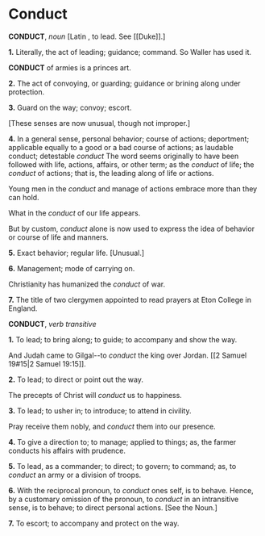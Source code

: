 # Conduct

**CONDUCT**, _noun_ \[Latin , to lead. See [[Duke]].\]

**1.** Literally, the act of leading; guidance; command. So Waller has used it.

**CONDUCT** of armies is a princes art.

**2.** The act of convoying, or guarding; guidance or brining along under protection.

**3.** Guard on the way; convoy; escort.

\[These senses are now unusual, though not improper.\]

**4.** In a general sense, personal behavior; course of actions; deportment; applicable equally to a good or a bad course of actions; as laudable conduct; detestable _conduct_ The word seems originally to have been followed with life, actions, affairs, or other term; as the _conduct_ of life; the _conduct_ of actions; that is, the leading along of life or actions.

Young men in the _conduct_ and manage of actions embrace more than they can hold.

What in the _conduct_ of our life appears.

But by custom, _conduct_ alone is now used to express the idea of behavior or course of life and manners.

**5.** Exact behavior; regular life. \[Unusual.\]

**6.** Management; mode of carrying on.

Christianity has humanized the _conduct_ of war.

**7.** The title of two clergymen appointed to read prayers at Eton College in England.

**CONDUCT**, _verb transitive_

**1.** To lead; to bring along; to guide; to accompany and show the way.

And Judah came to Gilgal--to _conduct_ the king over Jordan. [[2 Samuel 19#15|2 Samuel 19:15]].

**2.** To lead; to direct or point out the way.

The precepts of Christ will _conduct_ us to happiness.

**3.** To lead; to usher in; to introduce; to attend in civility.

Pray receive them nobly, and _conduct_ them into our presence.

**4.** To give a direction to; to manage; applied to things; as, the farmer conducts his affairs with prudence.

**5.** To lead, as a commander; to direct; to govern; to command; as, to _conduct_ an army or a division of troops.

**6.** With the reciprocal pronoun, to _conduct_ ones self, is to behave. Hence, by a customary omission of the pronoun, to _conduct_ in an intransitive sense, is to behave; to direct personal actions. \[See the Noun.\]

**7.** To escort; to accompany and protect on the way.